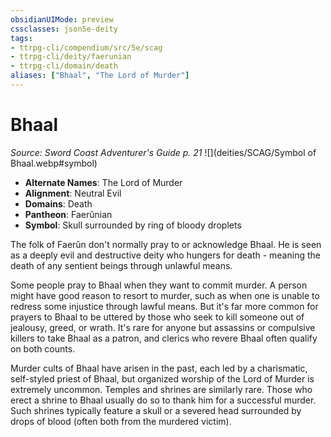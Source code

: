 ```yaml
---
obsidianUIMode: preview
cssclasses: json5e-deity
tags:
- ttrpg-cli/compendium/src/5e/scag
- ttrpg-cli/deity/faerunian
- ttrpg-cli/domain/death
aliases: ["Bhaal", "The Lord of Murder"]
---
```

# Bhaal
*Source: Sword Coast Adventurer's Guide p. 21* 
![](deities/SCAG/Symbol of Bhaal.webp#symbol)

- **Alternate Names**: The Lord of Murder
- **Alignment**: Neutral Evil
- **Domains**: Death
- **Pantheon**: Faerûnian
- **Symbol**: Skull surrounded by ring of bloody droplets

The folk of Faerûn don't normally pray to or acknowledge Bhaal. He is seen as a deeply evil and destructive deity who hungers for death - meaning the death of any sentient beings through unlawful means.

Some people pray to Bhaal when they want to commit murder. A person might have good reason to resort to murder, such as when one is unable to redress some injustice through lawful means. But it's far more common for prayers to Bhaal to be uttered by those who seek to kill someone out of jealousy, greed, or wrath. It's rare for anyone but assassins or compulsive killers to take Bhaal as a patron, and clerics who revere Bhaal often qualify on both counts.

Murder cults of Bhaal have arisen in the past, each led by a charismatic, self-styled priest of Bhaal, but organized worship of the Lord of Murder is extremely uncommon. Temples and shrines are similarly rare. Those who erect a shrine to Bhaal usually do so to thank him for a successful murder. Such shrines typically feature a skull or a severed head surrounded by drops of blood (often both from the murdered victim).